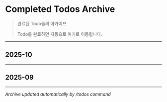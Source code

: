 # Completed Todos Archive

> 완료된 Todo들의 아카이브
>
> Todo를 완료하면 자동으로 여기로 이동됩니다.

---

## 2025-10

<!-- 2025년 10월에 완료된 항목들 -->

---

## 2025-09

<!-- 2025년 9월에 완료된 항목들 -->

---

*Archive updated automatically by /todos command*
